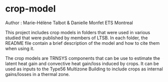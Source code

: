 # crop-model
Author : Marie-Hélène Talbot & Danielle Monfet
ETS Montreal

This project includes crop models in folders that were used in various studied that were published by members of LTSB.
In each folder, the README file contain a brief description of the model and how to cite them when using it.

The crop models are TRNSYS components that can be use to estimate the latent heat gain and convective heat gain/loss induced by crops. 
It can be used as inputs to the Type56 Multizone Building to include crops as internal gains/losses in a thermal zone.
